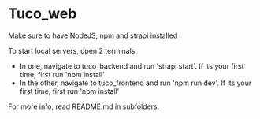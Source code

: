 # Tuco_web

Make sure to have NodeJS, npm and strapi installed

To start local servers, open 2 terminals. 
  - In one, navigate to tuco_backend and run 'strapi start'. If its your first time, first run 'npm install'
  - In the other, navigate to tuco_frontend and run 'npm run dev'. If its your first time, first run 'npm install'

For more info, read README.md in subfolders. 
